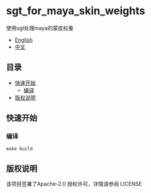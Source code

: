 # sgt_for_maya_skin_weights

使用sgt处理maya的蒙皮权重

* [English](./README.en-US.md)
* [中文](./README.md)

## 目录

- [快速开始](#快速开始)
    * [编译](#编译)
- [版权说明](#版权说明)

## 快速开始

### 编译

```commandline
make build
```

## 版权说明

该项目签署了Apache-2.0 授权许可，详情请参阅 LICENSE